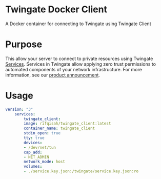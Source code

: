 
# Twingate Docker Client
A Docker container for connecting to Twingate using Twingate Client

# Purpose
This allow your server to connect to private resources using Twingate [Services](https://docs.twingate.com/docs/services). Services in Twingate allow applying zero trust permissions to automated components of your network infrastructure. For more information, see our [product announcement](https://www.twingate.com/blog/ztna-infra-automation/).

# Usage
```yml
version: "3"
	services:
		twingate_client:
		image: rifqisah/twingate_client:latest
		container_name: twingate_client
		stdin_open: true
		tty: true
		devices:
		- /dev/net/tun
		cap_add:
		- NET_ADMIN
		network_mode: host
		volumes:
		- ./service.key.json:/twingate/service.key.json:ro
```